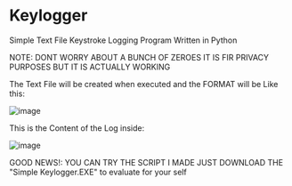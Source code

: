 # Keylogger
Simple Text File Keystroke Logging Program Written in Python

NOTE: DONT WORRY ABOUT A BUNCH OF ZEROES IT IS FIR PRIVACY PURPOSES BUT IT IS ACTUALLY WORKING

The Text File will be created when executed and the FORMAT will be Like this:

![image](https://github.com/dtsiken/Keylogger/assets/101923825/8a3fbbad-d49c-46ff-a627-65faa0c88035)

This is the Content of the Log inside:

![image](https://github.com/dtsiken/Keylogger/assets/101923825/deece16b-c1ee-4332-b378-a067843f0336)


GOOD NEWS!:
YOU CAN TRY THE SCRIPT I MADE JUST DOWNLOAD THE "Simple Keylogger.EXE" to evaluate for your self
